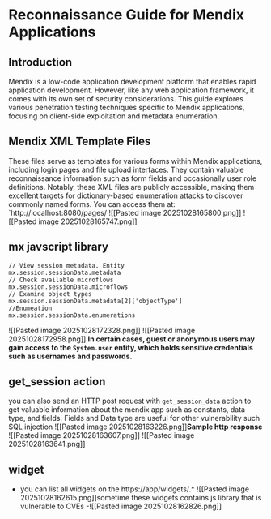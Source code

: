 # Reconnaissance Guide for Mendix Applications 


## Introduction

Mendix is a low-code application development platform that enables rapid application development. However, like any web application framework, it comes with its own set of security considerations. This guide explores various penetration testing techniques specific to Mendix applications, focusing on client-side exploitation and metadata enumeration.

## Mendix XML Template Files

These files serve as templates for various forms within Mendix applications, including login pages and file upload interfaces. They contain valuable reconnaissance information such as form fields and occasionally user role definitions. Notably, these XML files are publicly accessible, making them excellent targets for dictionary-based enumeration attacks to discover commonly named forms. You can access them at: `http://localhost:8080/pages/
	  ![[Pasted image 20251028165800.png]]
	  ![[Pasted image 20251028165747.png]]
 ## mx javscript library
```
// View session metadata. Entity
mx.session.sessionData.metadata 
// Check available microflows
mx.session.sessionData.microflows 
// Examine object types 
mx.session.sessionData.metadata[2]['objectType']
//Enumeation
mx.session.sessionData.enumerations
```


![[Pasted image 20251028172328.png]]
![[Pasted image 20251028172958.png]]
**In certain cases, guest or anonymous users may gain access to the `System.user` entity, which holds sensitive credentials such as usernames and passwords.**


 ## get_session action
  you can also send an HTTP post request with `get_session_data` action
to get valuable information about the mendix app such as constants, data type, and fields. Fields and Data type are useful for other vulnerability such SQL injection   ![[Pasted image 20251028163226.png]]**Sample http response**
![[Pasted image 20251028163607.png]]
![[Pasted image 20251028163641.png]]
## widget

- you can list all widgets on the https://app/widgets/.*
	  ![[Pasted image 20251028162615.png]]sometime these widgets contains js library that is vulnerable to CVEs
	-![[Pasted image 20251028162826.png]]
